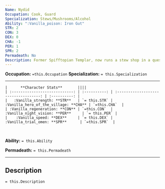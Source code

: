 ```yaml
---
Name: Nydid
Occupation: Cook, Guard
Specialization: Stews/Mushrooms/Alcohol
Ability: ":Vanilla_poison: Iron Gut"
STR: 2
CON: 3
DEX: 0
CHA: -1
PER: 1
SPR: 2
Permadeath: No
Description: Former Spifftopian Templar, now runs a stew shop in a quest to explore the culinary arts
---
```

**Occupation:** `=this.Occupation`
**Specialization:** `= this.Specialization`

---


```tx
|      **Character Stats**       ||||
| :----------------------------: | :----------: | :-----------------------------------: | :----------: |
|   :Vanilla_strength: **STR**   | `= this.STR` | :Vanilla_hero_of_the_village: **CHA** | `=this.CHA`  |
| :Vanilla_regeneration: **CON** | `=this.CON`  |    :Vanilla_night_vision: **PER**     | `= this.PER` |
|    :Vanilla_speed: **DEX**     | `= this.DEX` |     :Vanilla_trial_omen: **SPR**      | `=this.SPR`  |
```
<br>

**Ability:** `= this.Ability`

**Permadeath:** `= this.Permadeath`

---
## Description

`= this.Description`


